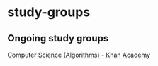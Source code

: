 # study-groups

## Ongoing study groups

[Computer Science (Algorithms) - Khan Academy](https://github.com/wdi-sg/study-groups/issues/1)

